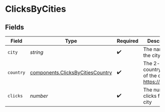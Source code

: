 # ClicksByCities


## Fields

| Field                                                                                | Type                                                                                 | Required                                                                             | Description                                                                          |
| ------------------------------------------------------------------------------------ | ------------------------------------------------------------------------------------ | ------------------------------------------------------------------------------------ | ------------------------------------------------------------------------------------ |
| `city`                                                                               | *string*                                                                             | :heavy_check_mark:                                                                   | The name of the city                                                                 |
| `country`                                                                            | [components.ClicksByCitiesCountry](../../models/components/clicksbycitiescountry.md) | :heavy_check_mark:                                                                   | The 2-letter country code of the city: https://d.to/geo                              |
| `clicks`                                                                             | *number*                                                                             | :heavy_check_mark:                                                                   | The number of clicks from this city                                                  |